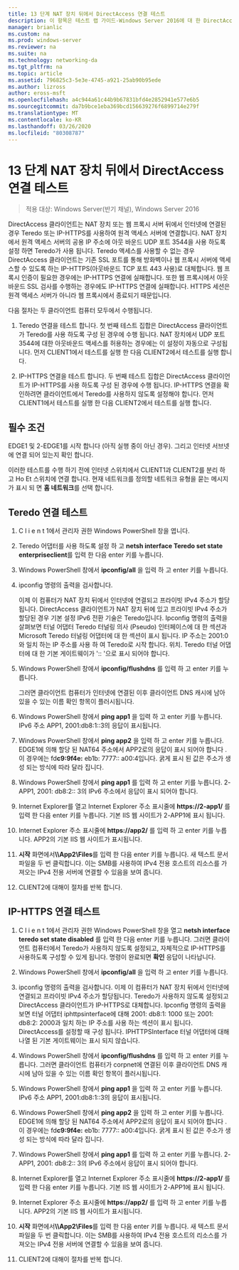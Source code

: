 ```yaml
---
title: 13 단계 NAT 장치 뒤에서 DirectAccess 연결 테스트
description: 이 항목은 테스트 랩 가이드-Windows Server 2016에 대 한 DirectAccess 멀티 사이트 배포 시연의 일부입니다.
manager: brianlic
ms.custom: na
ms.prod: windows-server
ms.reviewer: na
ms.suite: na
ms.technology: networking-da
ms.tgt_pltfrm: na
ms.topic: article
ms.assetid: 796825c3-5e3e-4745-a921-25ab90b95ede
ms.author: lizross
author: eross-msft
ms.openlocfilehash: a4c944a61c44b9b67831bfd4e2852941e577e6b5
ms.sourcegitcommit: da7b9bce1eba369bcd156639276f6899714e279f
ms.translationtype: MT
ms.contentlocale: ko-KR
ms.lasthandoff: 03/26/2020
ms.locfileid: "80308787"
---
```

# <a name="step-13-test-directaccess-connectivity-from-behind-a-nat-device"></a>13 단계 NAT 장치 뒤에서 DirectAccess 연결 테스트

>적용 대상: Windows Server(반기 채널), Windows Server 2016

DirectAccess 클라이언트는 NAT 장치 또는 웹 프록시 서버 뒤에서 인터넷에 연결된 경우 Teredo 또는 IP-HTTPS를 사용하여 원격 액세스 서버에 연결합니다. NAT 장치에서 원격 액세스 서버의 공용 IP 주소에 아웃 바운드 UDP 포트 3544을 사용 하도록 설정 하면 Teredo가 사용 됩니다. Teredo 액세스를 사용할 수 없는 경우 DirectAccess 클라이언트는 기존 SSL 포트를 통해 방화벽이나 웹 프록시 서버에 액세스할 수 있도록 하는 IP-HTTPS(아웃바운드 TCP 포트 443 사용)로 대체합니다. 웹 프록시 인증이 필요한 경우에는 IP-HTTPS 연결에 실패합니다. 또한 웹 프록시에서 아웃바운드 SSL 검사를 수행하는 경우에도 IP-HTTPS 연결에 실패합니다. HTTPS 세션은 원격 액세스 서버가 아니라 웹 프록시에서 종료되기 때문입니다.  
  
다음 절차는 두 클라이언트 컴퓨터 모두에서 수행됩니다.  
  
1. Teredo 연결을 테스트 합니다. 첫 번째 테스트 집합은 DirectAccess 클라이언트가 Teredo를 사용 하도록 구성 된 경우에 수행 됩니다. NAT 장치에서 UDP 포트 3544에 대한 아웃바운드 액세스를 허용하는 경우에는 이 설정이 자동으로 구성됩니다. 먼저 CLIENT1에서 테스트를 실행 한 다음 CLIENT2에서 테스트를 실행 합니다.  
  
2. IP-HTTPS 연결을 테스트 합니다. 두 번째 테스트 집합은 DirectAccess 클라이언트가 IP-HTTPS를 사용 하도록 구성 된 경우에 수행 됩니다. IP-HTTPS 연결을 확인하려면 클라이언트에서 Teredo를 사용하지 않도록 설정해야 합니다. 먼저 CLIENT1에서 테스트를 실행 한 다음 CLIENT2에서 테스트를 실행 합니다.  
  
## <a name="prerequisites"></a>필수 조건  
EDGE1 및 2-EDGE1를 시작 합니다 (아직 실행 중이 아닌 경우). 그리고 인터넷 서브넷에 연결 되어 있는지 확인 합니다.  
  
이러한 테스트를 수행 하기 전에 인터넷 스위치에서 CLIENT1과 CLIENT2를 분리 하 고 Ho Et 스위치에 연결 합니다. 현재 네트워크를 정의할 네트워크 유형을 묻는 메시지가 표시 되 면 **홈 네트워크**를 선택 합니다.  
  
## <a name="test-teredo-connectivity"></a><a name="TeredoCLIENT1"></a>Teredo 연결 테스트  
  
1. C l i e n t 1에서 관리자 권한 Windows PowerShell 창을 엽니다.  
  
2. Teredo 어댑터를 사용 하도록 설정 하 고 **netsh interface Teredo set state enterpriseclient**를 입력 한 다음 enter 키를 누릅니다.  
  
3. Windows PowerShell 창에서 **ipconfig/all** 을 입력 하 고 enter 키를 누릅니다.  
  
4. ipconfig 명령의 출력을 검사합니다.  
  
   이제 이 컴퓨터가 NAT 장치 뒤에서 인터넷에 연결되고 프라이빗 IPv4 주소가 할당됩니다. DirectAccess 클라이언트가 NAT 장치 뒤에 있고 프라이빗 IPv4 주소가 할당된 경우 기본 설정 IPv6 전환 기술은 Teredo입니다. Ipconfig 명령의 출력을 살펴보면 터널 어댑터 Teredo 터널링 의사 (Pseudo) 인터페이스에 대 한 섹션과 Microsoft Teredo 터널링 어댑터에 대 한 섹션이 표시 됩니다. IP 주소는 2001:0와 일치 하는 IP 주소를 사용 하 여 Teredo로 시작 합니다. 위치. Teredo 터널 어댑터에 대 한 기본 게이트웨이가 ':: '으로 표시 되어야 합니다.  
  
5. Windows PowerShell 창에서 **ipconfig/flushdns** 를 입력 하 고 enter 키를 누릅니다.  
  
   그러면 클라이언트 컴퓨터가 인터넷에 연결된 이후 클라이언트 DNS 캐시에 남아 있을 수 있는 이름 확인 항목이 플러시됩니다.  
  
6. Windows PowerShell 창에서 **ping app1** 을 입력 하 고 enter 키를 누릅니다. IPv6 주소 APP1, 2001:db8:1::3의 응답이 표시됩니다.  
  
7. Windows PowerShell 창에서 **ping app2** 을 입력 하 고 enter 키를 누릅니다. EDGE1에 의해 할당 된 NAT64 주소에서 APP2로의 응답이 표시 되어야 합니다 .이 경우에는 fd**c9:9f4e:** eb1b: 7777:: a00:4입니다. 굵게 표시 된 값은 주소가 생성 되는 방식에 따라 달라 집니다.  
  
8. Windows PowerShell 창에서 **ping app1** 를 입력 하 고 enter 키를 누릅니다. 2-APP1, 2001: db8:2:: 3의 IPv6 주소에서 응답이 표시 되어야 합니다.  
  
9. Internet Explorer를 열고 Internet Explorer 주소 표시줄에 **https://2-app1/** 를 입력 한 다음 enter 키를 누릅니다. 기본 IIS 웹 사이트가 2-APP1에 표시 됩니다.  
  
10. Internet Explorer 주소 표시줄에 **https://app2/** 를 입력 하 고 enter 키를 누릅니다. APP2의 기본 IIS 웹 사이트가 표시됩니다.  
  
11. **시작** 화면에서<strong>\\\App2\Files</strong>를 입력 한 다음 enter 키를 누릅니다. 새 텍스트 문서 파일을 두 번 클릭합니다. 이는 SMB를 사용하여 IPv4 전용 호스트의 리소스를 가져오는 IPv4 전용 서버에 연결할 수 있음을 보여 줍니다.  
  
12. CLIENT2에 대해이 절차를 반복 합니다.  
  
## <a name="test-ip-https-connectivity"></a><a name="IPHTTPS_CLIENT1"></a>IP-HTTPS 연결 테스트  
  
1. C l i e n t 1에서 관리자 권한 Windows PowerShell 창을 열고 **netsh interface teredo set state disabled** 를 입력 한 다음 enter 키를 누릅니다. 그러면 클라이언트 컴퓨터에서 Teredo가 사용하지 않도록 설정되고, 자체적으로 IP-HTTPS를 사용하도록 구성할 수 있게 됩니다. 명령이 완료되면 **확인** 응답이 나타납니다.  
  
2. Windows PowerShell 창에서 **ipconfig/all** 을 입력 하 고 enter 키를 누릅니다.  
  
3. ipconfig 명령의 출력을 검사합니다. 이제 이 컴퓨터가 NAT 장치 뒤에서 인터넷에 연결되고 프라이빗 IPv4 주소가 할당됩니다. Teredo가 사용하지 않도록 설정되고 DirectAccess 클라이언트가 IP-HTTPS로 대체합니다. Ipconfig 명령의 출력을 보면 터널 어댑터 iphttpsinterface에 대해 2001: db8:1: 1000 또는 2001: db8:2: 2000과 일치 하는 IP 주소를 사용 하는 섹션이 표시 됩니다. DirectAccess를 설정할 때 구성 됩니다. IPHTTPSInterface 터널 어댑터에 대해 나열 된 기본 게이트웨이는 표시 되지 않습니다.  
  
4. Windows PowerShell 창에서 **ipconfig/flushdns** 를 입력 하 고 enter 키를 누릅니다. 그러면 클라이언트 컴퓨터가 corpnet에 연결된 이후 클라이언트 DNS 캐시에 남아 있을 수 있는 이름 확인 항목이 플러시됩니다.  
  
5. Windows PowerShell 창에서 **ping app1** 을 입력 하 고 enter 키를 누릅니다. IPv6 주소 APP1, 2001:db8:1::3의 응답이 표시됩니다.  
  
6. Windows PowerShell 창에서 **ping app2** 을 입력 하 고 enter 키를 누릅니다. EDGE1에 의해 할당 된 NAT64 주소에서 APP2로의 응답이 표시 되어야 합니다 .이 경우에는 fd**c9:9f4e:** eb1b: 7777:: a00:4입니다. 굵게 표시 된 값은 주소가 생성 되는 방식에 따라 달라 집니다.  
  
7. Windows PowerShell 창에서 **ping app1** 를 입력 하 고 enter 키를 누릅니다. 2-APP1, 2001: db8:2:: 3의 IPv6 주소에서 응답이 표시 되어야 합니다.  
  
8. Internet Explorer를 열고 Internet Explorer 주소 표시줄에 **https://2-app1/** 를 입력 한 다음 enter 키를 누릅니다. 기본 IIS 웹 사이트가 2-APP1에 표시 됩니다.  
  
9. Internet Explorer 주소 표시줄에 **https://app2/** 를 입력 하 고 enter 키를 누릅니다. APP2의 기본 IIS 웹 사이트가 표시됩니다.  
  
10. **시작** 화면에서<strong>\\\App2\Files</strong>를 입력 한 다음 enter 키를 누릅니다. 새 텍스트 문서 파일을 두 번 클릭합니다. 이는 SMB를 사용하여 IPv4 전용 호스트의 리소스를 가져오는 IPv4 전용 서버에 연결할 수 있음을 보여 줍니다.  
  
11. CLIENT2에 대해이 절차를 반복 합니다.  
  


